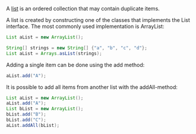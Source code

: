 A [list][list-interface] is an ordered collection that may contain duplicate items.

A list is created by constructing one of the classes that implements the List interface.
The most commonly used implementation is ArrayList:
```java
List aList = new ArrayList();
```


```java
String[] strings = new String[] {"a", "b", "c", "d"};
List aList = Arrays.asList(strings);
```
Adding a single item can be done using the add method:

````java
aList.add("A");
````
It is possible to add all items from another list with the addAll-method:
````java
List aList = new ArrayList();
aList.add("A");
List bList = new ArrayList();
bList.add("B");
bList.add("C");
aList.addAll(bList);
````

[list-interface]: https://docs.oracle.com/javase/tutorial/collections/interfaces/list.html

